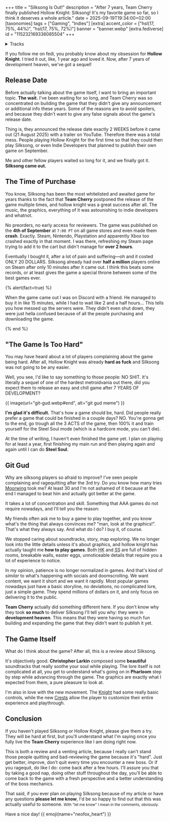 +++
title = "Silksong Is Out!"
description = "After 7 years, Team Cherry finally published Hollow Knight: Silksong! It's my favorite game so far, so I think it deserves a whole article."
date = 2025-09-19T19:34:00+02:00
[taxonomies]
tags = ["Gaming", "Indies"]
[extra]
accent_color = ["hsl(17, 75%, 44%)", "hsl(17, 75%, 72%)"]
banner = "banner.webp"
[extra.fediverse]
id = "115232169336085504"
+++

<details>
<summary>Tracks</summary>

This time, I've been listening to Silksong's [soundtracks](https://album.link/i/1838949732). You know, to match the vibes and bring back that game feeling at the time of writing.

You're not forced to listen to them while reading, but they're pretty good. Because the article is not very long, I prefer to actually begin with [Choral Chambers](https://song.link/i/1838951597) as I think it's the best soundtrack so far.

</details>

If you follow me on fedi, you probably know about my obsession for **Hollow Knight**. I tried it out, like, 1 year ago and loved it. Now, after 7 years of development heaven, we've got a sequel!

## Release Date

Before actually talking about the game itself, I want to bring an important topic. **The wait.** I've been waiting for so long, and Team Cherry was so concentrated on building the game that they didn't give any announcement or additional info these years. Some of the reasons are to avoid spoilers, and because they didn't want to give any false signals about the game's release date.

Thing is, they announced the release date exactly 2 WEEKS before it came out (21 August 2025) with a trailer on YouTube. Therefore there was a total mess. People playing Hollow Knight for the first time so that they could then play Silksong, or even Indie Developers that planned to publish their own game on September.

Me and other fellow players waited so long for it, and we finally got it. **Silksong came out.**


## The Time of Purchase

You know, Silksong has been the most whitelisted and awaited game for years thanks to the fact that **Team Cherry** postponed the release of the game multiple times, and hollow knight was a great success after all. The music, the graphics, everything of it was astounishing to indie developers and whatnot.

No preorders, no early access for reviewers. The game was published on the **4th of September** at `7:00 PT` on all game stores and even made them **crash**. Exactly. Steam, Nintendo, Playstation and apparently Xbox too crashed exactly in that moment. I was there, refreshing my Steam page trying to add it to the cart but didn't manage for **over 2 hours**.

Eventually I bought it, after a lot of pain and suffering&mdash;oh and it costed ONLY 20 DOLLARS. Silksong already had over **half a million** players online on Steam after only 10 minutes after it came out. I think this beats some records, or at least gives the game a special throne between some of the best games ever.

{% alert(fact=true) %}

When the game came out I was on Discord with a friend. He managed to buy it in like 15 minutes, while I had to wait like 2 and a half hours... This tells you how messed up the servers were. They didn't even shut down, they were just hella confused because of all the people purchasing and downloading the game.

{% end %}

## "The Game Is Too Hard"

You may have heard about a lot of players complaining about the game being hard. After all, Hollow Knight was already **hard as fuck** and Silksong was not going to be any easier.

Well, you see, I'd like to say something to those people: NO SHIT. It's literally a sequel of one of the hardest metroidvania out there, did you expect them to release an easy and chill game after 7 YEARS OF DEVELOPMENT?

{{ image(url="git-gud.webp#end", alt="git gud meme") }}

**I'm glad it's difficult.** That's how a game should be, hard. Did people really prefer a game that could be finished in a couple days? NO. You're gonna get to the end, go trough all the 3 ACTS of the game, then 100% it and train yourself for the Steel Soul mode (which is a hardcore mode, you can't die).

At the time of writing, I haven't even finished the game yet. I plan on playing for at least a year, first finishing my main run and then playing again and again until I can do **Steel Soul**.

## Git Gud

Why are silksong players so afraid to improve? I've seen people complaining and ragequitting after the 3rd try. Do you know how many tries [Moorwing](https://hollowknight.wiki/w/Moorwing) took me? At least 30 and I'm not ashamed of it because at the end I managed to beat him and actually got better at the game.

It takes a lot of concentration and skill. Something that AAA games do not require nowadays, and I'll tell you the reason:

My friends often ask me to buy a game to play together, and you know what's the thing that always convinces me? "man, look at the graphics!". That's what they always say. And what do I do? I buy it, of course.

We stopped caring about soundtracks, story, map exploring. We no longer look into the little details unless it's about graphics, and hollow knight has actually taught me **how to play games**. Both <abbr title="Hollow Knight">HK</abbr> and <abbr title="Silksong">SS</abbr> are full of hidden rooms, breakable walls, easter eggs, unnoticeable details that require you a lot of experience to notice.

In my opinion, patience is no longer normalized in games. And that's kind of *similar* to what's happening with socials and doomscrolling. We want content, we want it short and we want it rapidly. Most popular games nowadays just have a basic storyline, no deviations, no complicated lore, just a simple game. They spend millions of dollars on it, and only focus on delivering it to the public.

**Team Cherry** actually did something different here. If you don't know why they took **so much** to deliver Silksong I'll tell you why: they were in **development heaven**. This means that they were having so much fun building and expanding the game that they didn't want to publish it yet.

## The Game Itself

What do I think about the game? After all, this is a review about Silksong.

It's objectively good. **Christopher Larkin** composed some **beautiful** soundtracks that really soothe your soul while playing. The lore itself is not complicated at all, you get to understand what's going on in **Pharloom** step by step while advancing through the game. The graphics are exactly what I expected from them, a pure pleasure to look at.

I'm also in love with the new movement. The [Knight](https://hollowknight.wiki/w/Knight) had some really basic controls, while the new [Crests](https://hollowknight.wiki/w/Category:Crests_and_Skills) allow the player to customize their entire experience and playthrough.

## Conclusion

If you haven't played Silksong or Hollow Knight, please give them a try. They will be hard at first, but you'll understand what I'm saying once you fully live the **Team Cherry** experience like I am doing right now.

This is both a review and a venting article, because I really can't stand those people quitting and bad-reviewing the game because it's "hard". Just get better, improve, don't quit every time you encounter a new boss. Or if you ragequit, do like I do: come back after a few hours. I'll assure you that by taking a good nap, doing other stuff throughout the day, you'll be able to come back to the game with a fresh perspective and a better understanding of the boss mechanics.

That said, if you ever plan on playing Silksong because of my article or have any questions **please let me know**, I'd be so happy to find out that this was actually useful to someone. <small>With "let me know" I mean in the comments, obviously.</small>

Have a nice day! {{ emoji(name="neofox_heart") }}
